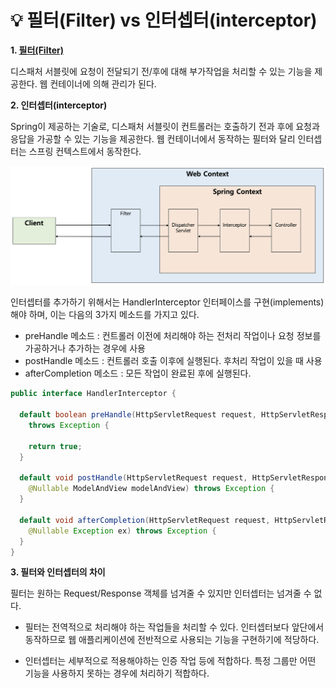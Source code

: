 # 💡 **필터(Filter) vs 인터셉터(interceptor)**

**1. [필터(Filter)](https://github.com/dilmah0203/TIL/blob/main/JSP/%ED%95%84%ED%84%B0.md)**

디스패처 서블릿에 요청이 전달되기 전/후에 대해 부가작업을 처리할 수 있는 기능을 제공한다. 웹 컨테이너에 의해 관리가 된다.

**2. 인터셉터(interceptor)**

Spring이 제공하는 기술로, 디스패처 서블릿이 컨트롤러는 호출하기 전과 후에 요청과 응답을 가공할 수 있는 기능을 제공한다. 웹 컨테이너에서 동작하는 필터와 달리 인터셉터는 스프링 컨텍스트에서 동작한다.

![img2](https://github.com/dilmah0203/TIL/blob/main/Image/Interceptor1.png)

인터셉터를 추가하기 위해서는 HandlerInterceptor 인터페이스를 구현(implements)해야 하며, 이는 다음의 3가지 메소드를 가지고 있다.

- preHandle 메소드 : 컨트롤러 이전에 처리해야 하는 전처리 작업이나 요청 정보를 가공하거나 추가하는 경우에 사용
- postHandle 메소드 : 컨트롤러 호출 이후에 실행된다. 후처리 작업이 있을 때 사용
- afterCompletion 메소드 : 모든 작업이 완료된 후에 실행된다.

```java
public interface HandlerInterceptor { 
  
  default boolean preHandle(HttpServletRequest request, HttpServletResponse response, Object handler) 
    throws Exception { 
    
    return true; 
  } 
  
  default void postHandle(HttpServletRequest request, HttpServletResponse response, Object handler, 
    @Nullable ModelAndView modelAndView) throws Exception {
  } 
  
  default void afterCompletion(HttpServletRequest request, HttpServletResponse response, Object handler, 
    @Nullable Exception ex) throws Exception {
  } 
}
```

**3. 필터와 인터셉터의 차이**

필터는 원하는 Request/Response 객체를 넘겨줄 수 있지만 인터셉터는 넘겨줄 수 없다.

- 필터는 전역적으로 처리해야 하는 작업들을 처리할 수 있다. 인터셉터보다 앞단에서 동작하므로 웹 애플리케이션에 전반적으로 사용되는 기능을 구현하기에 적당하다.

- 인터셉터는 세부적으로 적용해야하는 인증 작업 등에 적합하다. 특정 그룹만 어떤 기능을 사용하지 못하는 경우에 처리하기 적합하다.

